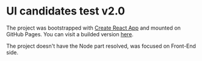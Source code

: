 # UI candidates test v2.0

The project was bootstrapped with [Create React App](https://github.com/facebook/create-react-app) and mounted on GitHub Pages. You can visit a builded version [here](http://google.com).

The project doesn't have the Node part resolved, was focused on Front-End side.